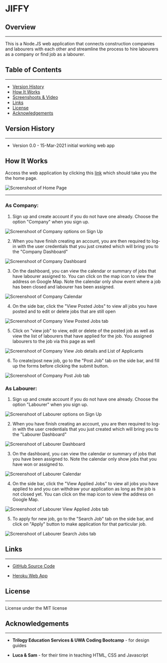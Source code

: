 # JIFFY

## Overview
---
This is a Node.JS web application that connects construction companies and labourers with each other and streamline the process to hire labourers as a company or find job as a labourer.

## Table of Contents
---
* [Version History](#version-history)
* [How It Works](#how-it-works)
* [Screenshoots & Video](#screenshoots-&-video)
* [Links](#links)
* [License](#license)
* [Acknowledgements](#acknowledgements)  

## Version History
---
* Version 0.0 - 15-Mar-2021
    initial working web app  

## How It Works

Access the web application by clicking this [link](https://project2-will.herokuapp.com/) which should take you the the home page.

![Screenshoot of Home Page](public\asset\screenshots\home-page.PNG)

---
### As Company:
1. Sign up and create account if you do not have one already. Choose the option "Company" when you sign up.

![Screenshoot of Company options on Sign Up](public\asset\screenshots\company-sign-up.PNG)

2. When you have finish creating an account, you are then required to log-in with the user credentials that you just created which will bring you to the "Company Dashboard"

![Screenshoot of Company Dashboard](public\asset\screenshots\company-dashboard.PNG)

3. On the dashboard, you can view the calendar or summary of jobs that have labourer assigned to. You can click on the map icon to view the address on Google Map. Note the calendar only show event where a job has been closed and labourer has been assigned.

![Screenshoot of Company Calendar](public\asset\screenshots\company-calendar.PNG)

4. On the side bar, click the "View Posted Jobs" to view all jobs you have posted and to edit or delete jobs that are still open

![Screenshoot of Company View Posted Jobs tab](public\asset\screenshots\company-view-posted-jobs.PNG)

5. Click on "view job" to view, edit or delete of the posted job as well as view the list of labourers that have applied for the job. You assigned labourers to the job via this page as well

![Screenshoot of Company View Job details and List of Applicants](public\asset\screenshots\company-view-job-details.PNG)

6. To create/post new job, go to the "Post Job" tab on the side bar, and fill up the forms before clicking the submit button.

![Screenshoot of Company Post Job tab](public\asset\screenshots\company-post-job.PNG)

### As Labourer:

1. Sign up and create account if you do not have one already. Choose the option "Labourer" when you sign up.

![Screenshoot of Labourer options on Sign Up](public\asset\screenshots\labourer-sign-up.PNG)

2. When you have finish creating an account, you are then required to log-in with the user credentials that you just created which will bring you to the "Labourer Dashboard"

![Screenshoot of Labourer Dashboard](public\asset\screenshots\labourer-dashboard.PNG)

3. On the dashboard, you can view the calendar or summary of jobs that you have been assigned to. Note the calendar only show jobs that you have won or assigned to.

![Screenshoot of Labourer Calendar](public\asset\screenshots\labourer-calendar.PNG)

4. On the side bar, click the "View Applied Jobs" to view all jobs you have applied to and you can withdraw your application as long as the job is not closed yet. You can click on the map icon to view the address on Google Map.

![Screenshoot of Labourer View Applied Jobs tab](public\asset\screenshots\labourer-view-applied-jobs.PNG)

5. To apply for new job, go to the "Search Job" tab on the side bar, and click on "Apply" button to make application for that particular job. 

![Screenshoot of Labourer Search Jobs tab](public\asset\screenshots\labourer-search-jobs.PNG)


## Links
---
* [ GitHub Source Code](https://github.com/willygodwin/sos-labour)  

* [ Heroku Web App](https://project2-will.herokuapp.com/) 


## License
---
License under the MIT license  

## Acknowledgements
---
* **Trilogy Education Services & UWA Coding Bootcamp** - for design guides

* **Luca & Sam** - for their time in teaching HTML, CSS and Javascript

